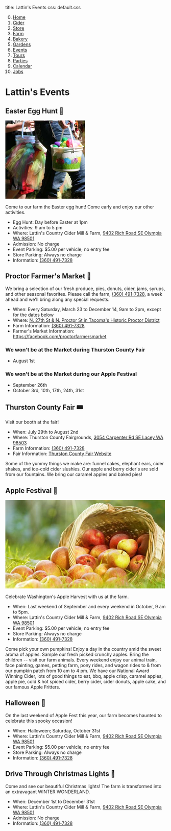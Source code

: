 title: Lattin's Events
css: default.css

0. [Home](index.html)
1. [Cider](cider.html)
2. [Store](store.html)
3. [Farm](farm.html)
4. [Bakery](bakery.html)
5. [Gardens](gardens.html)
6. [Events](events.html)
7. [Tours](tours.html)
8. [Parties](parties.html)
9. [Calendar](calendar.html)
10. [Jobs](jobs.html)

# Lattin's Events

## Easter Egg Hunt 🐰

![Easter Eggs](images/easter-eggs.jpg)

Come to our farm the Easter egg hunt!
Come early and enjoy our other activities.

- Egg Hunt: Day before Easter at 1pm
- Activities: 9 am to 5 pm
- Where: Lattin's Country Cider Mill & Farm, [9402 Rich Road SE Olympia WA 98501](http://maps.apple.com/?daddr=9402%20Rich%20Road%20SE%20Olympia%20WA%2098501)
- Admission: No charge
- Event Parking: $5.00 per vehicle; no entry fee
- Store Parking: Always no charge
- Information: [(360) 491-7328](tel:+1-360-491-7328)

## Proctor Farmer's Market 🧺

We bring a selection of our fresh produce, pies, donuts, cider, jams, syrups, and other seasonal favorites.
Please call the farm, [(360) 491-7328](tel:+1-360-491-7328), a week ahead and we'll bring along any special requests.

- When: Every Saturday, March 23 to December 14, 9am to 2pm, except for the dates below
- Where: [N. 27th St & N. Proctor St in Tacoma's Historic Proctor District](http://maps.apple.com/?daddr=N%2027th%20St%20and%20N%20Proctor%20St%20Tacoma%20WA%2098407)
- Farm Information: [(360) 491-7328](tel:+1-360-491-7328)
- Farmer's Market Information: <https://facebook.com/proctorfarmersmarket>

### We won't be at the Market during Thurston County Fair

- August 1st

### We won't be at the Market during our Apple Festival

- September 26th
- October 3rd, 10th, 17th, 24th, 31st

## Thurston County Fair 🎟

Visit our booth at the fair!

- When: July 29th to August 2nd
- Where: Thurston County Fairgrounds, [3054 Carpenter Rd SE Lacey WA 98503](http://maps.apple.com/?daddr=3054%20Carpenter%20Road%20SE%20Lacey%20WA%2098503)
- Farm Information: [(360) 491-7328](tel:+1-360-491-7328)
- Fair Information: [Thurston County Fair Website](https://thurstoncountywa.gov/fair)

Some of the yummy things we make are: funnel cakes, elephant ears, cider shakes, and ice-cold cider slushies.
Our apple and berry cider's are sold from our fountains.
We bring our caramel apples and baked pies!

## Apple Festival 🍂

![Overflowing apple basket](images/apple-basket.jpg)

Celebrate Washington's Apple Harvest with us at the farm.

- When: Last weekend of September and every weekend in October, 9 am to 5pm.
- Where: Lattin's Country Cider Mill & Farm, [9402 Rich Road SE Olympia WA 98501](http://maps.apple.com/?daddr=9402%20Rich%20Road%20SE%20Olympia%20WA%2098501)
- Event Parking: $5.00 per vehicle; no entry fee
- Store Parking: Always no charge
- Information: [(360) 491-7328](tel:+1-360-491-7328)

Come pick your own pumpkins!
Enjoy a day in the country amid the sweet aroma of apples.
Sample our fresh picked crunchy apples.
Bring the children -- visit our farm animals.
Every weekend enjoy our animal train, face painting, games, petting farm, pony rides, and wagon rides to & from our pumpkin patch from 10 am to 4 pm.
We have our National Award Winning Cider, lots of good things to eat, bbq, apple crisp, caramel apples, apple pie, cold & hot spiced cider, berry cider, cider donuts, apple cake, and our famous Apple Fritters.

## Halloween 🎃

On the last weekend of Apple Fest this year, our farm becomes haunted to celebrate this spooky occasion!

- When: Halloween; Saturday, October 31st
- Where: Lattin's Country Cider Mill & Farm, [9402 Rich Road SE Olympia WA 98501](http://maps.apple.com/?daddr=9402%20Rich%20Road%20SE%20Olympia%20WA%2098501)
- Event Parking: $5.00 per vehicle; no entry fee
- Store Parking: Always no charge
- Information: [(360) 491-7328](tel:+1-360-491-7328)

## Drive Through Christmas Lights 🎄

Come and see our beautiful Christmas lights!
The farm is transformed into an extravagant WINTER WONDERLAND.

- When: December 1st to December 31st
- Where: Lattin's Country Cider Mill & Farm, [9402 Rich Road SE Olympia WA 98501](http://maps.apple.com/?daddr=9402%20Rich%20Road%20SE%20Olympia%20WA%2098501)
- Admission: No charge
- Information: [(360) 491-7328](tel:+1-360-491-7328)

